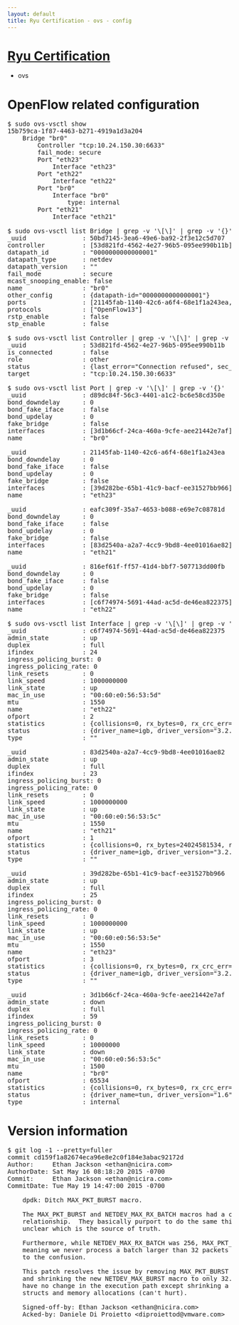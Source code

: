 ```yaml
---
layout: default
title: Ryu Certification - ovs - config
---
```

# [Ryu Certification](http://osrg.github.io/ryu/certification.html)
* ovs 

# OpenFlow related configuration
<pre>
$ sudo ovs-vsctl show
15b759ca-1f87-4463-b271-4919a1d3a204
    Bridge "br0"
        Controller "tcp:10.24.150.30:6633"
        fail_mode: secure
        Port "eth23"
            Interface "eth23"
        Port "eth22"
            Interface "eth22"
        Port "br0"
            Interface "br0"
                type: internal
        Port "eth21"
            Interface "eth21"

$ sudo ovs-vsctl list Bridge | grep -v '\[\]' | grep -v '{}'
_uuid               : 50bd7145-3ea6-49e6-ba92-2f3e12c5d707
controller          : [53d821fd-4562-4e27-96b5-095ee990b11b]
datapath_id         : "0000000000000001"
datapath_type       : netdev
datapath_version    : "<built-in>"
fail_mode           : secure
mcast_snooping_enable: false
name                : "br0"
other_config        : {datapath-id="0000000000000001"}
ports               : [21145fab-1140-42c6-a6f4-68e1f1a243ea, 816ef61f-ff57-41d4-bbf7-507713dd00fb, d89dc84f-56c3-4401-a1c2-bc6e58cd350e, eafc309f-35a7-4653-b088-e69e7c08781d]
protocols           : ["OpenFlow13"]
rstp_enable         : false
stp_enable          : false

$ sudo ovs-vsctl list Controller | grep -v '\[\]' | grep -v '{}'
_uuid               : 53d821fd-4562-4e27-96b5-095ee990b11b
is_connected        : false
role                : other
status              : {last_error="Connection refused", sec_since_disconnect="2", state=BACKOFF}
target              : "tcp:10.24.150.30:6633"

$ sudo ovs-vsctl list Port | grep -v '\[\]' | grep -v '{}'
_uuid               : d89dc84f-56c3-4401-a1c2-bc6e58cd350e
bond_downdelay      : 0
bond_fake_iface     : false
bond_updelay        : 0
fake_bridge         : false
interfaces          : [3d1b66cf-24ca-460a-9cfe-aee21442e7af]
name                : "br0"

_uuid               : 21145fab-1140-42c6-a6f4-68e1f1a243ea
bond_downdelay      : 0
bond_fake_iface     : false
bond_updelay        : 0
fake_bridge         : false
interfaces          : [39d282be-65b1-41c9-bacf-ee31527bb966]
name                : "eth23"

_uuid               : eafc309f-35a7-4653-b088-e69e7c08781d
bond_downdelay      : 0
bond_fake_iface     : false
bond_updelay        : 0
fake_bridge         : false
interfaces          : [83d2540a-a2a7-4cc9-9bd8-4ee01016ae82]
name                : "eth21"

_uuid               : 816ef61f-ff57-41d4-bbf7-507713dd00fb
bond_downdelay      : 0
bond_fake_iface     : false
bond_updelay        : 0
fake_bridge         : false
interfaces          : [c6f74974-5691-44ad-ac5d-de46ea822375]
name                : "eth22"

$ sudo ovs-vsctl list Interface | grep -v '\[\]' | grep -v '{}'
_uuid               : c6f74974-5691-44ad-ac5d-de46ea822375
admin_state         : up
duplex              : full
ifindex             : 24
ingress_policing_burst: 0
ingress_policing_rate: 0
link_resets         : 0
link_speed          : 1000000000
link_state          : up
mac_in_use          : "00:60:e0:56:53:5d"
mtu                 : 1550
name                : "eth22"
ofport              : 2
statistics          : {collisions=0, rx_bytes=0, rx_crc_err=0, rx_dropped=0, rx_errors=0, rx_frame_err=0, rx_over_err=0, rx_packets=0, tx_bytes=18089315792, tx_dropped=0, tx_errors=0, tx_packets=12064077}
status              : {driver_name=igb, driver_version="3.2.10-k", firmware_version="2.10-9"}
type                : ""

_uuid               : 83d2540a-a2a7-4cc9-9bd8-4ee01016ae82
admin_state         : up
duplex              : full
ifindex             : 23
ingress_policing_burst: 0
ingress_policing_rate: 0
link_resets         : 0
link_speed          : 1000000000
link_state          : up
mac_in_use          : "00:60:e0:56:53:5c"
mtu                 : 1550
name                : "eth21"
ofport              : 1
statistics          : {collisions=0, rx_bytes=24024581534, rx_crc_err=0, rx_dropped=0, rx_errors=0, rx_frame_err=0, rx_over_err=0, rx_packets=16026376, tx_bytes=0, tx_dropped=0, tx_errors=0, tx_packets=0}
status              : {driver_name=igb, driver_version="3.2.10-k", firmware_version="2.10-9"}
type                : ""

_uuid               : 39d282be-65b1-41c9-bacf-ee31527bb966
admin_state         : up
duplex              : full
ifindex             : 25
ingress_policing_burst: 0
ingress_policing_rate: 0
link_resets         : 0
link_speed          : 1000000000
link_state          : up
mac_in_use          : "00:60:e0:56:53:5e"
mtu                 : 1550
name                : "eth23"
ofport              : 3
statistics          : {collisions=0, rx_bytes=0, rx_crc_err=0, rx_dropped=0, rx_errors=0, rx_frame_err=0, rx_over_err=0, rx_packets=0, tx_bytes=1176922500, tx_dropped=0, tx_errors=0, tx_packets=784615}
status              : {driver_name=igb, driver_version="3.2.10-k", firmware_version="2.10-9"}
type                : ""

_uuid               : 3d1b66cf-24ca-460a-9cfe-aee21442e7af
admin_state         : down
duplex              : full
ifindex             : 59
ingress_policing_burst: 0
ingress_policing_rate: 0
link_resets         : 0
link_speed          : 10000000
link_state          : down
mac_in_use          : "00:60:e0:56:53:5c"
mtu                 : 1500
name                : "br0"
ofport              : 65534
statistics          : {collisions=0, rx_bytes=0, rx_crc_err=0, rx_dropped=0, rx_errors=0, rx_frame_err=0, rx_over_err=0, rx_packets=0, tx_bytes=0, tx_dropped=0, tx_errors=0, tx_packets=0}
status              : {driver_name=tun, driver_version="1.6", firmware_version="N/A"}
type                : internal
</pre>

# Version information
<pre>
$ git log -1 --pretty=fuller
commit cd159f1a82674eca96e8e2c0f184e3abac92172d
Author:     Ethan Jackson &lt;ethan@nicira.com&gt;
AuthorDate: Sat May 16 08:18:20 2015 -0700
Commit:     Ethan Jackson &lt;ethan@nicira.com&gt;
CommitDate: Tue May 19 14:47:00 2015 -0700

    dpdk: Ditch MAX_PKT_BURST macro.
    
    The MAX_PKT_BURST and NETDEV_MAX_RX_BATCH macros had a confusing
    relationship.  They basically purport to do the same thing, making it
    unclear which is the source of truth.
    
    Furthermore, while NETDEV_MAX_RX_BATCH was 256, MAX_PKT_BURST was 32,
    meaning we never process a batch larger than 32 packets further adding
    to the confusion.
    
    This patch resolves the issue by removing MAX_PKT_BURST completely,
    and shrinking the new NETDEV_MAX_BURST macro to only 32.  This should
    have no change in the execution path except shrinking a couple of
    structs and memory allocations &#40;can't hurt&#41;.
    
    Signed-off-by: Ethan Jackson &lt;ethan@nicira.com&gt;
    Acked-by: Daniele Di Proietto &lt;diproiettod@vmware.com&gt;
</pre>
